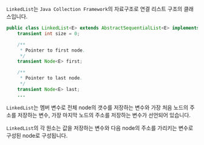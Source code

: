 
`LinkedList`는 `Java Collection Framework`의 자료구조로 연결 리스트 구조의 클래스입니다.

```Java
public class LinkedList<E> extends AbstractSequentialList<E> implements List<E>, Deque<E>, Cloneable, java.io.Serializable {
    transient int size = 0;

    /**
     * Pointer to first node.
     */
    transient Node<E> first;

    /**
     * Pointer to last node.
     */
    transient Node<E> last;
    ...
```

`LinkedList`는 멤버 변수로 전체 node의 갯수를 저장하는 변수와 가장 처음 노드의 주소를 저장하는 변수, 가장 마지막 노드의 주소를 저장하는 변수가 선언되어 있습니다.

`LinkedList`의 각 원소는 값을 저장하는 변수와 다음 node의 주소를 가리키는 변수로 구성된 node로 구성됩니다.
